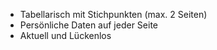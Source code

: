 - Tabellarisch mit Stichpunkten (max. 2 Seiten)
- Persönliche Daten auf jeder Seite
- Aktuell und Lückenlos